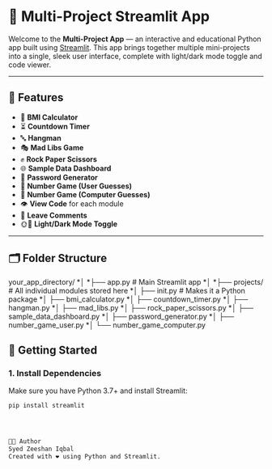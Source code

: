 # 🚀 Multi-Project Streamlit App

Welcome to the **Multi-Project App** — an interactive and educational Python app built using [Streamlit](https://streamlit.io). This app brings together multiple mini-projects into a single, sleek user interface, complete with light/dark mode toggle and code viewer.

---

## 🧩 Features

- 📏 **BMI Calculator**
- ⏳ **Countdown Timer**
- 🔤 **Hangman**
- 🎭 **Mad Libs Game**
- ✊ **Rock Paper Scissors**
- 🌐 **Sample Data Dashboard**
- 🔑 **Password Generator**
- 🔢 **Number Game (User Guesses)**
- 🤖 **Number Game (Computer Guesses)**
- 👁️ **View Code** for each module
- 💬 **Leave Comments**
- 🌞🌙 **Light/Dark Mode Toggle**

---

## 🗂 Folder Structure

your_app_directory/
*│
*├── app.py # Main Streamlit app
*│
*├── projects/ # All individual modules stored here
*│ ├── init.py # Makes it a Python package
*│ ├── bmi_calculator.py
*│ ├── countdown_timer.py
*│ ├── hangman.py
*│ ├── mad_libs.py
*│ ├── rock_paper_scissors.py
*│ ├── sample_data_dashboard.py
*│ ├── password_generator.py
*│ ├── number_game_user.py
*│ └── number_game_computer.py

## 🚀 Getting Started

### 1. **Install Dependencies**

Make sure you have Python 3.7+ and install Streamlit:

```bash
pip install streamlit




👨‍💻 Author
Syed Zeeshan Iqbal
Created with ❤️ using Python and Streamlit.

